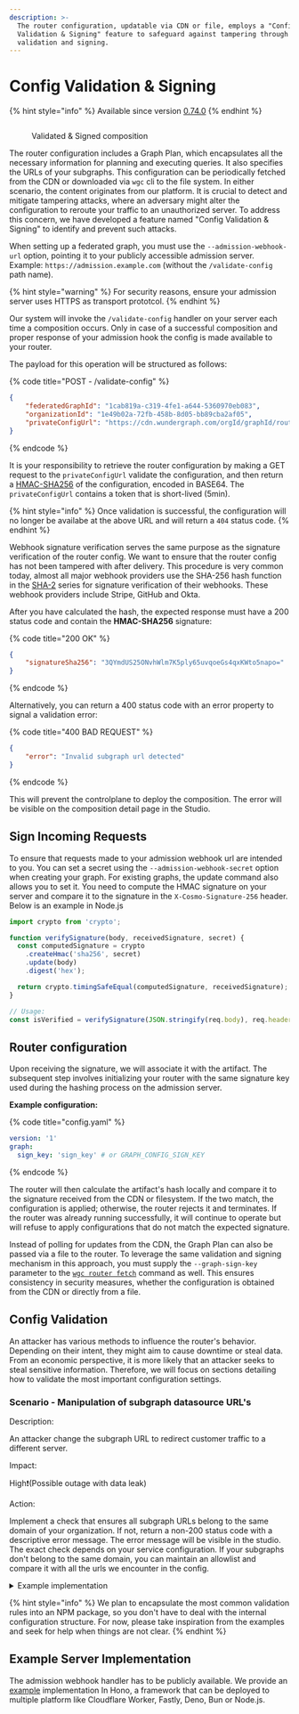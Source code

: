 ```yaml
---
description: >-
  The router configuration, updatable via CDN or file, employs a "Config
  Validation & Signing" feature to safeguard against tampering through external
  validation and signing.
---
```


# Config Validation & Signing

{% hint style="info" %}
Available since version [0.74.0](https://github.com/wundergraph/cosmo/releases/tag/router%400.74.0)
{% endhint %}

<figure><img src="../../.gitbook/assets/cosmo.wundergraph.com_wundergraph_default_graph_mygraph-with-admission_compositions (2).png" alt=""><figcaption><p>Validated &#x26; Signed composition</p></figcaption></figure>

The router configuration includes a Graph Plan, which encapsulates all the necessary information for planning and executing queries. It also specifies the URLs of your subgraphs. This configuration can be periodically fetched from the CDN or downloaded via `wgc` cli to the file system. In either scenario, the content originates from our platform. It is crucial to detect and mitigate tampering attacks, where an adversary might alter the configuration to reroute your traffic to an unauthorized server. To address this concern, we have developed a feature named "Config Validation & Signing" to identify and prevent such attacks.

When setting up a federated graph, you must use the `--admission-webhook-url` option, pointing it to your publicly accessible admission server. Example: `https://admission.example.com` (without the `/validate-config` path name).

{% hint style="warning" %}
For security reasons, ensure your admission server uses HTTPS as transport prototcol.
{% endhint %}

Our system will invoke the `/validate-config` handler on your server each time a composition occurs. Only in case of a successful composition and proper response of your admission hook the config is made available to your router.

The payload for this operation will be structured as follows:

{% code title="POST - /validate-config" %}
```json
{
    "federatedGraphId": "1cab819a-c319-4fe1-a644-5360970eb083",
    "organizationId": "1e49b02a-72fb-458b-8d05-bb89cba2af05",
    "privateConfigUrl": "https://cdn.wundergraph.com/orgId/graphId/routerconfigs/draft.json?token=..."
}
```
{% endcode %}

It is your responsibility to retrieve the router configuration by making a GET request to the `privateConfigUrl` validate the configuration, and then return a [HMAC-SHA256](https://en.wikipedia.org/wiki/HMAC) of the configuration, encoded in BASE64. The `privateConfigUrl` contains a token that is short-lived (5min).

{% hint style="info" %}
Once validation is successful, the configuration will no longer be availabe at the above URL and will return a `404` status code.
{% endhint %}

Webhook signature verification serves the same purpose as the signature verification of the router config. We want to ensure that the router config has not been tampered with after delivery. This procedure is very common today, almost all major webhook providers use the SHA-256 hash function in the [SHA-2](https://en.wikipedia.org/wiki/SHA-2) series for signature verification of their webhooks. These webhook providers include Stripe, GitHub and Okta.

After you have calculated the hash, the expected response must have a 200 status code and contain the **HMAC-SHA256** signature:

{% code title="200 OK" %}
```json
{
    "signatureSha256": "3QYmdUS25ONvhWlm7K5ply65uvqoeGs4qxKWto5napo="
}
```
{% endcode %}

Alternatively, you can return a 400 status code with an error property to signal a validation error:

{% code title="400 BAD REQUEST" %}
```json
{
    "error": "Invalid subgraph url detected"
}
```
{% endcode %}

This will prevent the controlplane to deploy the composition. The error will be visible on the composition detail page in the Studio.

## Sign Incoming Requests

To ensure that requests made to your admission webhook url are intended to you. You can set a secret using the `--admission-webhook-secret` option when creating your graph. For existing graphs, the update command also allows you to set it. You need to compute the HMAC signature on your server and compare it to the signature in the `X-Cosmo-Signature-256` header. Below is an example in Node.js

```typescript
import crypto from 'crypto';

function verifySignature(body, receivedSignature, secret) {
  const computedSignature = crypto
    .createHmac('sha256', secret)
    .update(body)
    .digest('hex');

  return crypto.timingSafeEqual(computedSignature, receivedSignature);
}

// Usage:
const isVerified = verifySignature(JSON.stringify(req.body), req.headers['x-cosmo-signature-256'], YOUR_SECRET);
```

## Router configuration

Upon receiving the signature, we will associate it with the artifact. The subsequent step involves initializing your router with the same signature key used during the hashing process on the admission server.

**Example configuration:**

{% code title="config.yaml" %}
```yaml
version: '1'
graph: 
  sign_key: 'sign_key' # or GRAPH_CONFIG_SIGN_KEY 
```
{% endcode %}

The router will then calculate the artifact's hash locally and compare it to the signature received from the CDN or filesystem. If the two match, the configuration is applied; otherwise, the router rejects it and terminates. If the router was already running successfully, it will continue to operate but will refuse to apply configurations that do not match the expected signature.

Instead of polling for updates from the CDN, the Graph Plan can also be passed via a file to the router. To leverage the same validation and signing mechanism in this approach, you must supply the `--graph-sign-key` parameter to the [`wgc router fetch`](../../cli/router/fetch.md) command as well. This ensures consistency in security measures, whether the configuration is obtained from the CDN or directly from a file.

## Config Validation

An attacker has various methods to influence the router's behavior. Depending on their intent, they might aim to cause downtime or steal data. From an economic perspective, it is more likely that an attacker seeks to steal sensitive information. Therefore, we will focus on sections detailing how to validate the most important configuration settings.

### Scenario - Manipulation of subgraph datasource URL's

Description:&#x20;

An attacker change the subgraph URL to redirect customer traffic to a different server.

Impact:

High❗️(Possible outage with data leak)

Action:&#x20;

Implement a check that ensures all subgraph URLs belong to the same domain of your organization. If not, return a non-200 status code with a descriptive error message. The error message will be visible in the studio. The exact check depends on your service configuration. If your subgraphs don't belong to the same domain, you can maintain an allowlist and compare it with all the urls we encounter in the config.

<details>

<summary>Example implementation</summary>

```typescript
import { routerConfigFromJsonString } from '@wundergraph/cosmo-shared';

const config = routerConfigFromJsonString(configAsText);
const companyDomain = "wundergraph.com";

const datasources = config.engineConfig?.datasourceConfigurations || [];

try {
  for (const ds of datasources) {
    const url = ds.customGraphql?.fetch?.url?.staticVariableContent;
    if (url) {
      validateUrl(url);
    }

    if (ds.customGraphql?.subscription?.enabled) {
      const url = ds.customGraphql.subscription.url?.staticVariableContent;
      if (url) {
        validateUrl(url);
      }
    }
  }
} catch (e: any) {
  return c.json({ error: e.message }, 400);
}

function validateUrl(url: string): boolean {
  const u = new URL('', url)

  // Validate if https is used
  if (!u.protocol.startsWith('https')) {
     throw new Error('Invalid url, must be https');
  }

  // Validate if the hostname belongs to the organization
  if (u.hostname !== companyDomain) {
      throw new Error('Invalid url, must be a wundergraph url');
  }

  return false
}
```

</details>

{% hint style="info" %}
We plan to encapsulate the most common validation rules into an NPM package, so you don't have to deal with the internal configuration structure. For now, please take inspiration from the examples and seek for help when things are not clear.
{% endhint %}

## Example Server Implementation

The admission webhook handler has to be publicly available. We provide an [example](https://github.com/wundergraph/cosmo/tree/main/admission-server) implementation In Hono, a framework that can be deployed to multiple platform like Cloudflare Worker, Fastly, Deno, Bun or Node.js.
